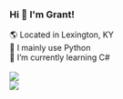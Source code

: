 ### Hi 👋 I'm Grant!

:earth_americas: Located in Lexington, KY <br>
:snake: I mainly use Python <br>
🌱 I’m currently learning C# <br>
<br>
<a href="https://github.com/anuraghazra/github-readme-stats">
  <img align="center" src="https://github-readme-stats.vercel.app/api/top-langs/?username=granthicks&layout=compact&exclude_repo=100-pandas-puzzles,PythonDataScienceHandbook,homemade-machine-learning,movie_data_scrape,data-engineering-zoomcamp,dash-tests,big_o_notation,ga-housing-renovation-project,ga-SAT-project,nba_stats,Team-GYM,portfolio&langs_count=6&hide=purebasic" />
</a>
<br>
<a href="https://github.com/anuraghazra/github-readme-stats">
  <img align="center" src="https://github-readme-stats.vercel.app/api?username=granthicks&count_private=true&show_icons=true&theme=gruvbox&hide_rank=false" />
</a>
